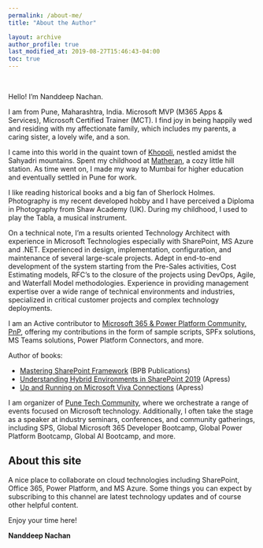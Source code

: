 ```yaml
---
permalink: /about-me/
title: "About the Author"

layout: archive
author_profile: true
last_modified_at: 2019-08-27T15:46:43-04:00
toc: true
---
```


<figure style="width: 300px" class="align-left">
  <img src="{{ site.url }}{{ site.baseurl }}/assets/images/me.jpg" alt="">
</figure> 

<br>
Hello! I’m Nanddeep Nachan.

I am from Pune, Maharashtra, India. Microsoft MVP (M365 Apps & Services), Microsoft Certified Trainer (MCT). I find joy in being happily wed and residing with my affectionate family, which includes my parents, a caring sister, a lovely wife, and a son.

I came into this world in the quaint town of [Khopoli](https://en.wikipedia.org/wiki/Khopoli), nestled amidst the Sahyadri mountains. Spent my childhood at [Matheran](https://en.wikipedia.org/wiki/Matheran), a cozy little hill station. As time went on, I made my way to Mumbai for higher education and eventually settled in Pune for work.

I like reading historical books and a big fan of Sherlock Holmes. Photography is my recent developed hobby and I have perceived a Diploma in Photography from Shaw Academy (UK). During my childhood, I used to play the Tabla, a musical instrument.

On a technical note, I’m a results oriented Technology Architect with experience in Microsoft Technologies especially with SharePoint, MS Azure and .NET. Experienced in design, implementation, configuration, and maintenance of several large-scale projects. Adept in end-to-end development of the system starting from the Pre-Sales activities, Cost Estimating models, RFC’s to the closure of the projects using DevOps, Agile, and Waterfall Model methodologies. Experience in providing management expertise over a wide range of technical environments and industries, specialized in critical customer projects and complex technology deployments.

I am an Active contributor to [Microsoft 365 & Power Platform Community, PnP](https://aka.ms/m365pnp), offering my contributions in the form of sample scripts, SPFx solutions, MS Teams solutions, Power Platform Connectors, and more.


Author of books: 

- [Mastering SharePoint Framework](https://www.amazon.com/Mastering-Sharepoint-Framework-Easy-Follow/dp/938932887X/) (BPB Publications)
- [Understanding Hybrid Environments in SharePoint 2019](https://www.amazon.com/Understanding-Hybrid-Environments-SharePoint-2019/dp/148426049X) (Apress)
- [Up and Running on Microsoft Viva Connections](https://www.amazon.com/Running-Microsoft-Viva-Connections-Workforce-dp-1484286057/dp/1484286057/) (Apress)

I am organizer of [Pune Tech Community](https://www.meetup.com/pune-tech-community/), where we orchestrate a range of events focused on Microsoft technology. Additionally, I often take the stage as a speaker at industry seminars, conferences, and community gatherings, including SPS, Global Microsoft 365 Developer Bootcamp, Global Power Platform Bootcamp, Global AI Bootcamp, and more.



## About this site
A nice place to collaborate on cloud technologies including SharePoint, Office 365, Power Platform, and MS Azure. Some things you can expect by subscribing to this channel are latest technology updates and of course other helpful content.

Enjoy your time here!

**Nanddeep Nachan**
